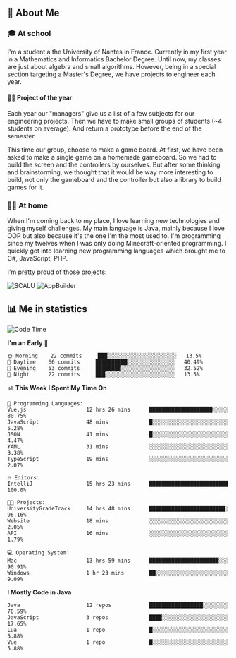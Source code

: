 ## 👀 About Me

### 🎓 At school

I'm a student a the University of Nantes in France. Currently in my first year in a Mathematics and Informatics Bachelor Degree. Until now, my classes are just about algebra and small algorithms. However, being in a special section targeting a Master's Degree, we have projects to engineer each year. 

#### 🔧🔬 Project of the year

Each year our "managers" give us a list of a few subjects for our engineering projects. Then we have to make small groups of students (~4 students on average). And return a prototype before the end of the semester.

This time our group, choose to make a game board. At first, we have been asked to make a single game on a homemade gameboard. So we had to build the screen and the controllers by ourselves. 
But after some thinking and brainstorming, we thought that it would be way more interesting to build, not only the gameboard and the controller but also a library to build games for it.

### 👨‍💻 At home

When I'm coming back to my place, I love learning new technologies and giving myself challenges. My main language is Java, mainly because I love OOP but also because it's the one I'm the most used to. I'm programming since my twelves when I was only doing Minecraft-oriented programming.  I quickly get into learning new programming languages which brought me to C#, JavaScript, PHP. 

I'm pretty proud of those projects:

![SCALU](https://github-readme-stats.vercel.app/api/pin?username=renardfute&repo=SCALU)
![AppBuilder](https://github-readme-stats.vercel.app/api/pin?username=pulsedev2&repo=AppBuilder)

## 📊 Me in statistics
<!--START_SECTION:waka-->
![Code Time](http://img.shields.io/badge/Code%20Time-28%20hrs%2051%20mins-blue)

**I'm an Early 🐤** 

```text
🌞 Morning    22 commits     ███░░░░░░░░░░░░░░░░░░░░░░   13.5% 
🌆 Daytime    66 commits     ██████████░░░░░░░░░░░░░░░   40.49% 
🌃 Evening    53 commits     ████████░░░░░░░░░░░░░░░░░   32.52% 
🌙 Night      22 commits     ███░░░░░░░░░░░░░░░░░░░░░░   13.5%

```


📊 **This Week I Spent My Time On** 

```text
💬 Programming Languages: 
Vue.js                   12 hrs 26 mins      ████████████████████░░░░░   80.75% 
JavaScript               48 mins             █░░░░░░░░░░░░░░░░░░░░░░░░   5.28% 
JSON                     41 mins             █░░░░░░░░░░░░░░░░░░░░░░░░   4.47% 
YAML                     31 mins             ░░░░░░░░░░░░░░░░░░░░░░░░░   3.38% 
TypeScript               19 mins             ░░░░░░░░░░░░░░░░░░░░░░░░░   2.07%

🔥 Editors: 
IntelliJ                 15 hrs 23 mins      █████████████████████████   100.0%

🐱‍💻 Projects: 
UniversityGradeTrack     14 hrs 48 mins      ████████████████████████░   96.16% 
Website                  18 mins             ░░░░░░░░░░░░░░░░░░░░░░░░░   2.05% 
API                      16 mins             ░░░░░░░░░░░░░░░░░░░░░░░░░   1.79%

💻 Operating System: 
Mac                      13 hrs 59 mins      ██████████████████████░░░   90.91% 
Windows                  1 hr 23 mins        ██░░░░░░░░░░░░░░░░░░░░░░░   9.09%

```

**I Mostly Code in Java** 

```text
Java                     12 repos            █████████████████░░░░░░░░   70.59% 
JavaScript               3 repos             ████░░░░░░░░░░░░░░░░░░░░░   17.65% 
Lua                      1 repo              █░░░░░░░░░░░░░░░░░░░░░░░░   5.88% 
Vue                      1 repo              █░░░░░░░░░░░░░░░░░░░░░░░░   5.88%

```



<!--END_SECTION:waka-->
